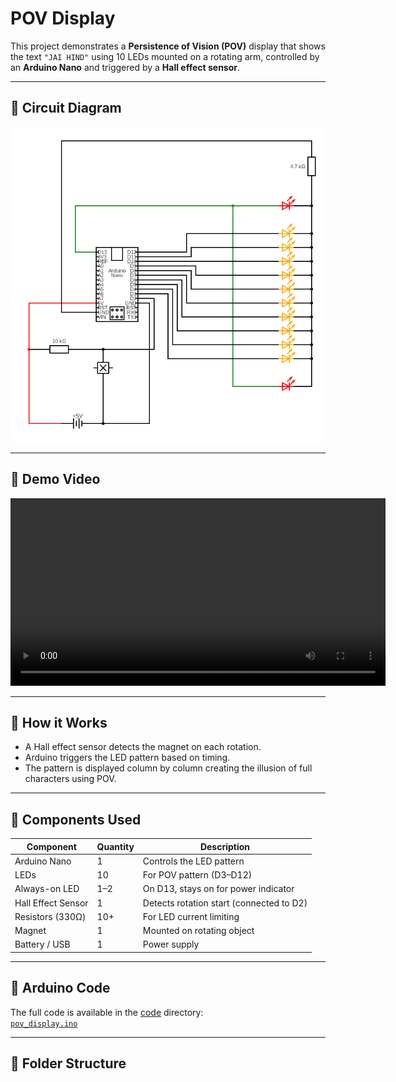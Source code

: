 # POV Display

This project demonstrates a **Persistence of Vision (POV)** display that shows the text `"JAI HIND"` using 10 LEDs mounted on a rotating arm, controlled by an **Arduino Nano** and triggered by a **Hall effect sensor**.

---

## 📸 Circuit Diagram

![Circuit Diagram](images/circuit_diagram.png)

---

## 🎥 Demo Video

<video src="https://user-images.githubusercontent.com/video/mipovdisplay.mp4" controls width="600"></video>


---

## 🧠 How it Works

- A Hall effect sensor detects the magnet on each rotation.
- Arduino triggers the LED pattern based on timing.
- The pattern is displayed column by column creating the illusion of full characters using POV.

---

## 🔧 Components Used

| Component            | Quantity | Description                                 |
|---------------------|----------|---------------------------------------------|
| Arduino Nano         | 1        | Controls the LED pattern                    |
| LEDs                | 10       | For POV pattern (D3–D12)                    |
| Always-on LED       | 1–2      | On D13, stays on for power indicator        |
| Hall Effect Sensor  | 1        | Detects rotation start (connected to D2)   |
| Resistors (330Ω)     | 10+      | For LED current limiting                    |
| Magnet              | 1        | Mounted on rotating object                  |
| Battery / USB       | 1        | Power supply                                |

---

## 💾 Arduino Code

The full code is available in the [code](code/) directory:  
[`pov_display.ino`](code/pov_display.ino)

---

## 📁 Folder Structure

